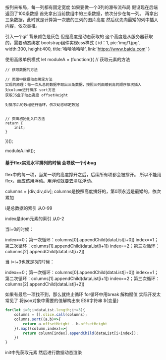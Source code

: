 按列来布局，每一列都有固定宽度
如果要做一个3列的瀑布流布局
假设现在后端返回了100条数据
首先拿出当前数组中的三条数据，依次分步在每一列。
再拿出三条数据，此时就是计算第一次放的三列的图片高度
然后优先向最矮的列中插入内容，依次类推。

引入一个gif 背景颜色是灰色 但是高度是动态获取的
这个高度是从服务器获取的，需要动态绑定
bootstrap组件实现css样式
{
	id：1,
	pic:'img/1.jpg',
	width:300,
	height:400,
	title:'哈哈哈哈哈',
	link:'https://www.baidu.com'
}

使用高级单例模式
let moduleA = (function(){
	// 获取元素的方法
	
	// 获取数据的方法
	
	// 页面中数据动态绑定方法
	实现的原理：每一次从总的数据中取出三条数据，按照三列由矮到高的顺序依次插入
	对column进行排序 sort方法
	获取JS盒子动态高度 offsetHeight
	
	对排序后的数组进行循环，依次动态绑定数据
	
	
	// 页面初始化入口方法
	return {
		init;
	}
})();

moduleA.init();

#### 基于flex实现水平排列的时候 会导致一个小bug
flex中的每一项，当某一项的高度撑开之后，后续所有项都会被撑开。
所以不能用flex，而应该用浮动。用浮动就要去清除浮动。

columns = [div,div,div];
columns是按照高度排好的，第0项永远是最矮的，依次累加

i是总数据的索引 从0-99

index是dom元素的索引 从0-2

当i=0的时候：

index==0；第一次循环：columns[0].appendChild(dataList[i+0])
index==1；第二次循环：columns[1].appendChild(dataList[i+1])
index==2；第三次循环：columns[2].appendChild(dataList[i+2])

当 i=i+3也就是3的时候：

index==0；第一次循环：columns[0].appendChild(dataList[i+0])
index==1；第二次循环：columns[1].appendChild(dataList[i+1])
index==2；第三次循环：columns[2].appendChild(dataList[i+2])

如果有最后一项找不到，那么就终止循环 for循环中用break
解构赋值 实际开发太常见了 将json对象中需要的值解构出来
ES6字符串 ${变量}

```js
for(let i=0;i<dataList.length;i+=3){
	columns = [].slice.call(columns);
	columns.sort((a,b)=>{
		return a.offsetHeight - b.offsetHeight
	}).map((column,index)=>{
		return column[index].appendChild(dataList[i+index]);
	})
}

```

init中先获取元素
然后进行数据动态渲染